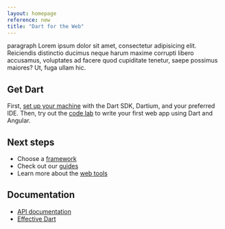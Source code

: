 ```yaml
---
layout: homepage
reference: new
title: "Dart for the Web"
---
```

paragraph Lorem ipsum dolor sit amet, consectetur adipisicing elit. Reiciendis distinctio ducimus neque harum maxime corrupti libero accusamus, voluptates ad facere quod cupiditate tenetur, saepe possimus maiores? Ut, fuga ullam hic.

## Get Dart

First, [set up your machine](/guides/get-started)
with the Dart SDK, Dartium, and your preferred IDE.
Then, try out the [code lab](/codelabs/ng2/)
to write your first web app using Dart and Angular.

## Next steps

* Choose a [framework](/guides/web-programming)
* Check out our [guides](/guides/)
* Learn more about the [web tools](/tools/)

## Documentation

* [API documentation]({{site.dart_api}})
* [Effective Dart]({{site.dartlang}}/guides/language/effective-dart/)
